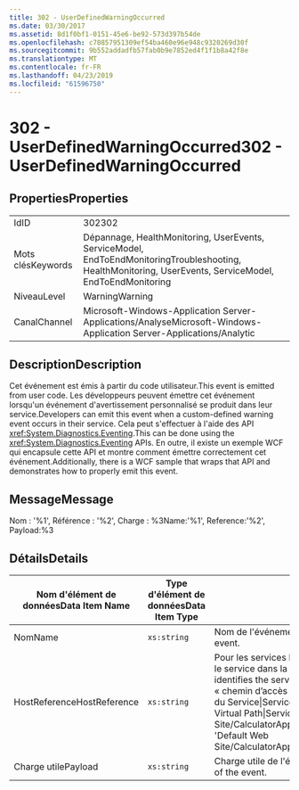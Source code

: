 ```yaml
---
title: 302 - UserDefinedWarningOccurred
ms.date: 03/30/2017
ms.assetid: 8d1f0bf1-0151-45e6-be92-573d397b54de
ms.openlocfilehash: c70857951309ef54ba460e96e948c9320269d30f
ms.sourcegitcommit: 9b552addadfb57fab0b9e7852ed4f1f1b8a42f8e
ms.translationtype: MT
ms.contentlocale: fr-FR
ms.lasthandoff: 04/23/2019
ms.locfileid: "61596750"
---
```

# <a name="302---userdefinedwarningoccurred"></a><span data-ttu-id="29ba2-102">302 - UserDefinedWarningOccurred</span><span class="sxs-lookup"><span data-stu-id="29ba2-102">302 - UserDefinedWarningOccurred</span></span>
## <a name="properties"></a><span data-ttu-id="29ba2-103">Properties</span><span class="sxs-lookup"><span data-stu-id="29ba2-103">Properties</span></span>  
  
|||  
|-|-|  
|<span data-ttu-id="29ba2-104">Id</span><span class="sxs-lookup"><span data-stu-id="29ba2-104">ID</span></span>|<span data-ttu-id="29ba2-105">302</span><span class="sxs-lookup"><span data-stu-id="29ba2-105">302</span></span>|  
|<span data-ttu-id="29ba2-106">Mots clés</span><span class="sxs-lookup"><span data-stu-id="29ba2-106">Keywords</span></span>|<span data-ttu-id="29ba2-107">Dépannage, HealthMonitoring, UserEvents, ServiceModel, EndToEndMonitoring</span><span class="sxs-lookup"><span data-stu-id="29ba2-107">Troubleshooting, HealthMonitoring, UserEvents, ServiceModel, EndToEndMonitoring</span></span>|  
|<span data-ttu-id="29ba2-108">Niveau</span><span class="sxs-lookup"><span data-stu-id="29ba2-108">Level</span></span>|<span data-ttu-id="29ba2-109">Warning</span><span class="sxs-lookup"><span data-stu-id="29ba2-109">Warning</span></span>|  
|<span data-ttu-id="29ba2-110">Canal</span><span class="sxs-lookup"><span data-stu-id="29ba2-110">Channel</span></span>|<span data-ttu-id="29ba2-111">Microsoft-Windows-Application Server-Applications/Analyse</span><span class="sxs-lookup"><span data-stu-id="29ba2-111">Microsoft-Windows-Application Server-Applications/Analytic</span></span>|  
  
## <a name="description"></a><span data-ttu-id="29ba2-112">Description</span><span class="sxs-lookup"><span data-stu-id="29ba2-112">Description</span></span>  
 <span data-ttu-id="29ba2-113">Cet événement est émis à partir du code utilisateur.</span><span class="sxs-lookup"><span data-stu-id="29ba2-113">This event is emitted from user code.</span></span> <span data-ttu-id="29ba2-114">Les développeurs peuvent émettre cet événement lorsqu'un événement d'avertissement personnalisé se produit dans leur service.</span><span class="sxs-lookup"><span data-stu-id="29ba2-114">Developers can emit this event when a custom-defined warning event occurs in their service.</span></span> <span data-ttu-id="29ba2-115">Cela peut s'effectuer à l'aide des API <xref:System.Diagnostics.Eventing>.</span><span class="sxs-lookup"><span data-stu-id="29ba2-115">This can be done using the <xref:System.Diagnostics.Eventing> APIs.</span></span> <span data-ttu-id="29ba2-116">En outre, il existe un exemple WCF qui encapsule cette API et montre comment émettre correctement cet événement.</span><span class="sxs-lookup"><span data-stu-id="29ba2-116">Additionally, there is a WCF sample that wraps that API and demonstrates how to properly emit this event.</span></span>  
  
## <a name="message"></a><span data-ttu-id="29ba2-117">Message</span><span class="sxs-lookup"><span data-stu-id="29ba2-117">Message</span></span>  
 <span data-ttu-id="29ba2-118">Nom : '%1', Référence : '%2', Charge : %3</span><span class="sxs-lookup"><span data-stu-id="29ba2-118">Name:'%1', Reference:'%2', Payload:%3</span></span>  
  
## <a name="details"></a><span data-ttu-id="29ba2-119">Détails</span><span class="sxs-lookup"><span data-stu-id="29ba2-119">Details</span></span>  
  
|<span data-ttu-id="29ba2-120">Nom d'élément de données</span><span class="sxs-lookup"><span data-stu-id="29ba2-120">Data Item Name</span></span>|<span data-ttu-id="29ba2-121">Type d'élément de données</span><span class="sxs-lookup"><span data-stu-id="29ba2-121">Data Item Type</span></span>|<span data-ttu-id="29ba2-122">Description</span><span class="sxs-lookup"><span data-stu-id="29ba2-122">Description</span></span>|  
|--------------------|--------------------|-----------------|  
|<span data-ttu-id="29ba2-123">Nom</span><span class="sxs-lookup"><span data-stu-id="29ba2-123">Name</span></span>|`xs:string`|<span data-ttu-id="29ba2-124">Nom de l'événement défini par l'utilisateur.</span><span class="sxs-lookup"><span data-stu-id="29ba2-124">The user-defined name of the event.</span></span>|  
|<span data-ttu-id="29ba2-125">HostReference</span><span class="sxs-lookup"><span data-stu-id="29ba2-125">HostReference</span></span>|`xs:string`|<span data-ttu-id="29ba2-126">Pour les services hébergés par le Web, ce champ identifie de manière unique le service dans la hiérarchie Web.</span><span class="sxs-lookup"><span data-stu-id="29ba2-126">For Web-hosted services, this field uniquely identifies the service in the Web hierarchy.</span></span> <span data-ttu-id="29ba2-127">Son format est défini en tant que « chemin d’accès virtuel de Site Web nom Application&#124;chemin d’accès virtuel du Service&#124;ServiceName'.</span><span class="sxs-lookup"><span data-stu-id="29ba2-127">Its format is defined as 'Web Site Name Application Virtual Path&#124;Service Virtual Path&#124;ServiceName'.</span></span> <span data-ttu-id="29ba2-128">Exemple : « Default Web Site/CalculatorApplication&#124;/CalculatorService.svc&#124;CalculatorService ».</span><span class="sxs-lookup"><span data-stu-id="29ba2-128">Example: 'Default Web Site/CalculatorApplication&#124;/CalculatorService.svc&#124;CalculatorService'.</span></span>|  
|<span data-ttu-id="29ba2-129">Charge utile</span><span class="sxs-lookup"><span data-stu-id="29ba2-129">Payload</span></span>|`xs:string`|<span data-ttu-id="29ba2-130">Charge utile de l'événement définie par l'utilisateur.</span><span class="sxs-lookup"><span data-stu-id="29ba2-130">The user-defined payload of the event.</span></span>|
